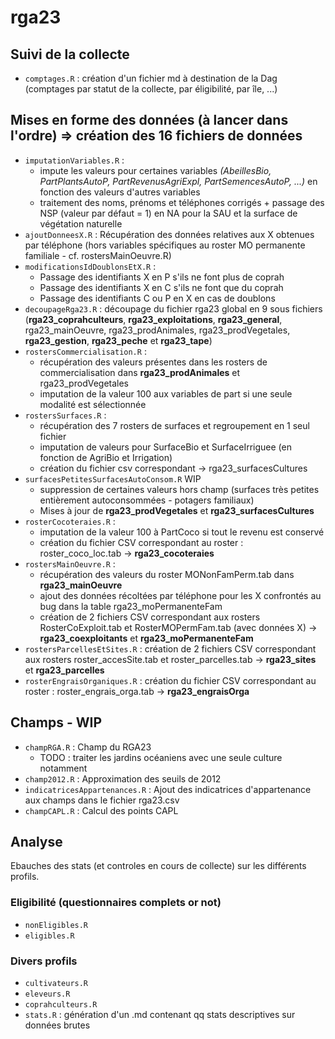 # rga23

## Suivi de la collecte
- `comptages.R` : création d'un fichier md à destination de la Dag (comptages par statut de la collecte, par éligibilité, par île, ...)

## Mises en forme des données (à lancer dans l'ordre) => création des 16 fichiers de données
- `imputationVariables.R` :
    - impute les valeurs pour certaines variables *(AbeillesBio, PartPlantsAutoP, PartRevenusAgriExpl, PartSemencesAutoP, ...)* en fonction des valeurs d'autres variables
    - traitement des noms, prénoms et téléphones corrigés + passage des NSP (valeur par défaut = 1) en NA pour la SAU et la surface de végétation naturelle
- `ajoutDonneesX.R` : Récupération des données relatives aux X obtenues par téléphone (hors variables spécifiques au roster MO permanente familiale - cf. rostersMainOeuvre.R)
- `modificationsIdDoublonsEtX.R` :
    - Passage des identifiants X en P s'ils ne font plus de coprah
    - Passage des identifiants X en C s'ils ne font que du coprah
    - Passage des identifiants C ou P en X en cas de doublons
- `decoupageRga23.R` : découpage du fichier rga23 global en 9 sous fichiers (**rga23_coprahculteurs**, **rga23_exploitations**, **rga23_general**, rga23_mainOeuvre, rga23_prodAnimales, rga23_prodVegetales, **rga23_gestion**, **rga23_peche** et **rga23_tape**)
- `rostersCommercialisation.R` :
    - récupération des valeurs présentes dans les rosters de commercialisation dans **rga23_prodAnimales** et rga23_prodVegetales
    - imputation de la valeur 100 aux variables de part si une seule modalité est sélectionnée
- `rostersSurfaces.R` : 
    - récupération des 7 rosters de surfaces et regroupement en 1 seul fichier
    - imputation de valeurs pour SurfaceBio et SurfaceIrriguee (en fonction de AgriBio et Irrigation)
    - création du fichier csv correspondant -> rga23_surfacesCultures
- `surfacesPetitesSurfacesAutoConsom.R` WIP
    - suppression de certaines valeurs hors champ (surfaces très petites entièrement autoconsommées - potagers familiaux)
    - Mises à jour de **rga23_prodVegetales** et **rga23_surfacesCultures**
- `rosterCocoteraies.R` :
    - imputation de la valeur 100 à PartCoco si tout le revenu est conservé
    - création du fichier CSV correspondant au roster : roster_coco_loc.tab -> **rga23_cocoteraies**
- `rostersMainOeuvre.R` :
    - récupération des valeurs du roster MONonFamPerm.tab dans **rga23_mainOeuvre**
    - ajout des données récoltées par téléphone pour les X confrontés au bug dans la table rga23_moPermanenteFam
    - création de 2 fichiers CSV correspondant aux rosters RosterCoExploit.tab et RosterMOPermFam.tab (avec données X) -> **rga23_coexploitants** et **rga23_moPermanenteFam**
- `rostersParcellesEtSites.R` : création de 2 fichiers CSV correspondant aux rosters roster_accesSite.tab et roster_parcelles.tab -> **rga23_sites** et **rga23_parcelles**
- `rosterEngraisOrganiques.R` : création du fichier CSV correspondant au roster : roster_engrais_orga.tab -> **rga23_engraisOrga**

## Champs - WIP
- `champRGA.R` : Champ du RGA23
    - TODO : traiter les jardins océaniens avec une seule culture notamment
- `champ2012.R` : Approximation des seuils de 2012
- `indicatricesAppartenances.R` : Ajout des indicatrices d'appartenance aux champs dans le fichier rga23.csv
- `champCAPL.R` : Calcul des points CAPL
  
## Analyse

Ebauches des stats (et controles en cours de collecte) sur les différents profils.
### Eligibilité (questionnaires complets or not)
- `nonEligibles.R`
- `eligibles.R`
### Divers profils
- `cultivateurs.R`
- `eleveurs.R`
- `coprahculteurs.R`
- `stats.R` : génération d'un .md contenant qq stats descriptives sur données brutes

